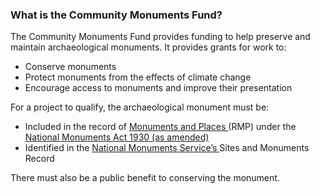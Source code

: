 ###  **What is the Community Monuments Fund?**

The Community Monuments Fund provides funding to help preserve and maintain
archaeological monuments. It provides grants for work to:

  * Conserve monuments 
  * Protect monuments from the effects of climate change 
  * Encourage access to monuments and improve their presentation 

For a project to qualify, the archaeological monument must be:

  * Included in the record of [ Monuments and Places ](https://www.archaeology.ie/publications-forms-legislation/record-of-monuments-and-places) (RMP) under the [ National Monuments Act 1930 (as amended) ](https://www.irishstatutebook.ie/eli/1930/act/2/enacted/en/print.html)
  * Identified in the [ National Monuments Service’s ](https://www.archaeology.ie/) Sites and Monuments Record 

There must also be a public benefit to conserving the monument.
